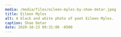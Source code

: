 ```yaml
---
media: /media/files/eileen-myles-by-shae-detar.jpeg
title: Eileen Myles
alt: A black and white photo of poet Eileen Myles.
caption: Shae Detar
date: 2020-10-23 09:31:00 -0500
---
```

